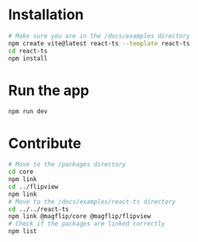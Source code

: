 # Installation

```bash
# Make sure you are in the /docs/examples directory
npm create vite@latest react-ts --template react-ts
cd react-ts
npm install
```

# Run the app
```
npm run dev
```

# Contribute

```bash
# Move to the /packages directory
cd core
npm link
cd ../flipview
npm link
# Move to the /docs/examples/react-ts directory
cd ../../react-ts
npm link @magflip/core @magflip/flipview
# Check if the packages are linked correctly
npm list
```

